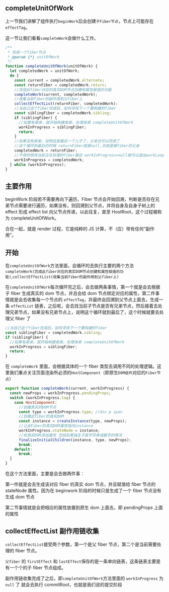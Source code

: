 ## completeUnitOfWork

上一节我们讲解了组件执行`beginWork`后会创建`子Fiber节点`，节点上可能存在`effectTag`。

这一节让我们看看`completeWork`会做什么工作。

```js
/**
 * 完成一个fiber节点
 * @param {*} unitOfWork
 */
function completeUnitOfWork(unitOfWork) {
  let completedWork = unitOfWork;
  do {
    const current = completedWork.alternate;
    const returnFiber = completedWork.return;
    //完成此fiber对应的真实DOM节点创建和属性赋值的功能
    completeWork(current, completedWork);
    //收集当前fiber的副作用到父fiber上
    collectEffectList(returnFiber, completedWork);
    //当自己这个fiber完成后，如何寻找下一个要构建的fiber
    const siblingFiber = completedWork.sibling;
    if (siblingFiber) {
      //如果有弟弟，就开始构建弟弟，处理弟弟 completeUnitOfWork
      workInProgress = siblingFiber;
      return;
    }
    //如果没有弟弟，说明这是最后一个儿子了，父亲也可以完成了
    //这个循环到最后的时候 returnFiber就是null,也就是根fiber的父亲
    completedWork = returnFiber;
    //不停的修改当前正在处理的fiber最后 workInProgress=null就可以退出workLoop了
    workInProgress = completedWork;
  } while (workInProgress);
}
```

## 主要作用

beginWork 阶段若不需要再向下遍历，Fiber 节点会开始回溯，判断是否存在兄弟节点需要进行遍历，如果没有，则回溯到父节点，并将自身及自身子树上的 effect 形成 effect list 向父节点传递，以此往复，直至 HostRoot，这个过程被称为 completeUnitOfWork。

合在一起，就是 render 过程，它是纯粹的 JS 计算，不（应）带有任何“副作用”。

## 开始

在`completeUnitOfWork`方法里面，会循环的去执行主要的两个方法 `completeWork(完成此fiber对应的真实DOM节点创建和属性赋值的功能)`,`collectEffectList(收集当前fiber的副作用到父fiber上)`

在`completeUnitOfWork`每次循环完之后，会去做两条事情，第一个就是会去根据子 fiber 生成真实的 dom 节点，并且会给 dom 节点绑定对应的属性，第二件事情就是会去收集每一个节点的 `effectTag`，并最终会回溯到父节点上面去，生成一条 `effectList` 链表，之后呢，会去找当前子节点是否有兄弟节点，然后接着去处理兄弟节点，如果没有兄弟节点上，说明这个循环就到最后了，这个时候就要去处理父 fiber 了

```js
//当自己这个fiber完成后，如何寻找下一个要构建的fiber
const siblingFiber = completedWork.sibling;
if (siblingFiber) {
  //如果有弟弟，就开始构建弟弟，处理弟弟 completeUnitOfWork
  workInProgress = siblingFiber;
  return;
}
```

在 `completeWork` 里面，会根据具体的一个 fiber 类型去调用不同的处理逻辑。这里我们重点关注页面渲染所必须的`HostComponent`（即原生`DOM组件`对应的`Fiber节点`）

```js
export function completeWork(current, workInProgress) {
  const newProps = workInProgress.pendingProps;
  switch (workInProgress.tag) {
    case HostComponent:
      //创建真实的DOM节点
      const type = workInProgress.type; //div p span
      //创建此fiber的真实DOM
      const instance = createInstance(type, newProps);
      //让此Fiber的真实DOM属性指向instance
      workInProgress.stateNode = instance;
      //给真实DOM添加属性 包括如果独生子是字符串或数字的情况
      finalizeInitialChildren(instance, type, newProps);
      break;
    default:
      break;
  }
}
```

在这个方法里面，主要是会去做两件事：

第一件就是会去生成该对应 fiber 的真实 dom 节点，并且赋值给 fiber 节点的 stateNode 属性。因为在 beginwork 阶段的时候只是生成了一个 fiber 节点没有生成 dom 节点

第二节事情就是会把相应的属性放置到原生 dom 上面去，即 pendingProps 上面的属性

## collectEffectList 副作用链收集

`collectEffectList`接受两个参数，第一个是父 fiber 节点，第二个是当前需要处理的 fiber 节点。

`父fiber` 的 `firstEffect` 和 `lastEffect`保存的是一条单向链表，这条链表主要是有一个个的子 fiber 节点组成。

副作用链收集完成了之后，即`completeUnitOfWork`方法里面的 `workInProgress` 为 `null` 了 就会去执行 commitRoot，也就是我们说的提交阶段
